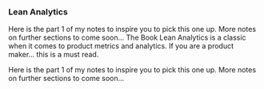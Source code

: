### Lean Analytics

Here is the part 1 of my notes to inspire you to pick this one up. More notes on further sections to come soon... 
The Book Lean Analytics is a classic when it comes to product metrics and analytics. If you are a product maker... this is a must read.

Here is the part 1 of my notes to inspire you to pick this one up. More notes on further sections to come soon... 

